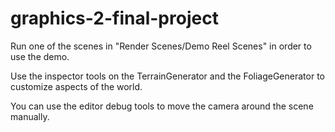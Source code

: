 # graphics-2-final-project

Run one of the scenes in "Render Scenes/Demo Reel Scenes" in order to use the demo.

Use the inspector tools on the TerrainGenerator and the FoliageGenerator to customize aspects of the world.

You can use the editor debug tools to move the camera around the scene manually.
